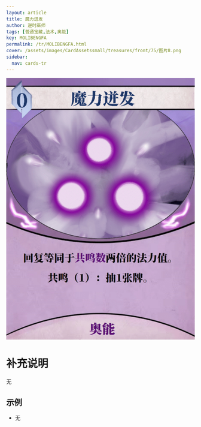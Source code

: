 ```yaml
---
layout: article
title: 魔力迸发
author: 逆时巫师
tags: [普通宝藏,法术,奥能]
key: MOLIBENGFA
permalink: /tr/MOLIBENGFA.html
cover: /assets/images/CardAssetssmall/treasures/front/75/图片8.png
sidebar:
  nav: cards-tr
---
```

![](/assets/images/CardAssets/treasures/front/75/图片8.png)

# 补充说明
无


## 示例
* 无